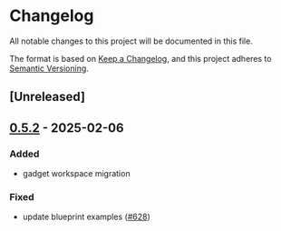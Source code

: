 # Changelog

All notable changes to this project will be documented in this file.

The format is based on [Keep a Changelog](https://keepachangelog.com/en/1.0.0/),
and this project adheres to [Semantic Versioning](https://semver.org/spec/v2.0.0.html).

## [Unreleased]

## [0.5.2](https://github.com/tangle-network/gadget/compare/gadget-blueprint-proc-macro-v0.5.1...gadget-blueprint-proc-macro-v0.5.2) - 2025-02-06

### Added

- gadget workspace migration

### Fixed

- update blueprint examples ([#628](https://github.com/tangle-network/gadget/pull/628))
